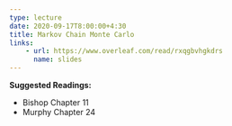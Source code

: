 ```yaml
---
type: lecture
date: 2020-09-17T8:00:00+4:30
title: Markov Chain Monte Carlo
links:
    - url: https://www.overleaf.com/read/rxqgbvhgkdrs
      name: slides
---
```

**Suggested Readings:**
- Bishop Chapter 11
- Murphy Chapter 24
